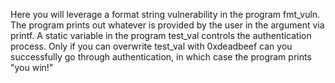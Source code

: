 Here you will leverage a format string vulnerability in the program fmt_vuln. The program prints out whatever is provided by the user in the argument via printf. A static variable in the program test_val controls the authentication process. Only if you can overwrite test_val with 0xdeadbeef can you successfully go through authentication, in which case the program prints "you win!"
